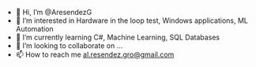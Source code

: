 - 👋 Hi, I’m @AresendezG
- 👀 I’m interested in Hardware in the loop test, Windows applications, ML Automation
- 🌱 I’m currently learning C#, Machine Learning, SQL Databases
- 💞️ I’m looking to collaborate on ...
- 📫 How to reach me al.resendez.gro@gmail.com

<!---
AresendezG/AresendezG is a ✨ special ✨ repository because its `README.md` (this file) appears on your GitHub profile.
You can click the Preview link to take a look at your changes.
--->
